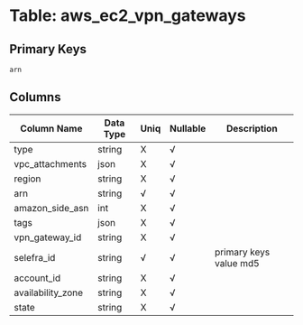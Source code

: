 # Table: aws_ec2_vpn_gateways

## Primary Keys 

```
arn
```


## Columns 

|  Column Name   |  Data Type  | Uniq | Nullable | Description | 
|  ----  | ----  | ----  | ----  | ---- | 
| type | string | X | √ |  | 
| vpc_attachments | json | X | √ |  | 
| region | string | X | √ |  | 
| arn | string | √ | √ |  | 
| amazon_side_asn | int | X | √ |  | 
| tags | json | X | √ |  | 
| vpn_gateway_id | string | X | √ |  | 
| selefra_id | string | √ | √ | primary keys value md5 | 
| account_id | string | X | √ |  | 
| availability_zone | string | X | √ |  | 
| state | string | X | √ |  | 


